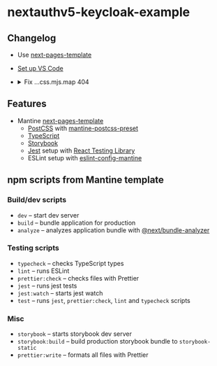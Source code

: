 # nextauthv5-keycloak-example

## Changelog
- Use [next-pages-template](https://github.com/mantinedev/next-pages-template)
- [Set up VS Code](https://mantine.dev/getting-started/#set-up-vs-code)
- <details><summary>Fix ...css.mjs.map 404</summary>
  When DevConsole is opened:
  
  ```
  GET /_next/static/chunks/app/UnstyledButton.module.css.mjs.map 404 in 900ms
  GET /_next/static/chunks/app/UnstyledButton.module.css.mjs.map 404 in 52ms
  ```
  </details>


## Features

- Mantine [next-pages-template](https://github.com/mantinedev/next-pages-template)
  - [PostCSS](https://postcss.org/) with [mantine-postcss-preset](https://mantine.dev/styles/postcss-preset)
  - [TypeScript](https://www.typescriptlang.org/)
  - [Storybook](https://storybook.js.org/)
  - [Jest](https://jestjs.io/) setup with [React Testing Library](https://testing-library.com/docs/react-testing-library/intro)
  - ESLint setup with [eslint-config-mantine](https://github.com/mantinedev/eslint-config-mantine)

## npm scripts from Mantine template

### Build/dev scripts

- `dev` – start dev server
- `build` – bundle application for production
- `analyze` – analyzes application bundle with [@next/bundle-analyzer](https://www.npmjs.com/package/@next/bundle-analyzer)

### Testing scripts

- `typecheck` – checks TypeScript types
- `lint` – runs ESLint
- `prettier:check` – checks files with Prettier
- `jest` – runs jest tests
- `jest:watch` – starts jest watch
- `test` – runs `jest`, `prettier:check`, `lint` and `typecheck` scripts

### Misc

- `storybook` – starts storybook dev server
- `storybook:build` – build production storybook bundle to `storybook-static`
- `prettier:write` – formats all files with Prettier
